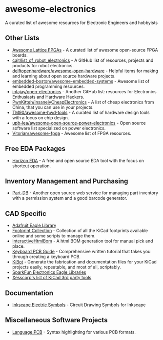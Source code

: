 # awesome-electronics

A curated list of awesome resources for Electronic Engineers and hobbyists

## Other Lists

- [Awesome Lattice FPGAs](https://github.com/kelu124/awesome-latticeFPGAs) - A curated list of awesome open-source FPGA boards.
- [cajt/list_of_robot_electronics](https://github.com/cajt/list_of_robot_electronics) - A GitHub list of resources, projects and products for robot electronics.
- [delftopenhardware/awesome-open-hardware](https://github.com/delftopenhardware/awesome-open-hardware) - Helpful items for making and learning about open source hardware projects.
- [embedded-boston/awesome-embedded-systems](https://github.com/embedded-boston/awesome-embedded-systems) - Awesome list of embedded programming resources.
- [intajay/open-electronics](https://github.com/intajay/open-electronics) - Another GitHub list: resources for Electronics Enthusiasts and Hardware Hackers.
- [PwnKitteh/InsanelyCheapElectronics](https://github.com/PwnKitteh/InsanelyCheapElectronics) - A list of cheap electronics from China, that you can use in your projects.
- [TM90/awesome-hwd-tools](https://github.com/TM90/awesome-hwd-tools) - A curated list of hardware design tools with a focus on chip design.
- [upb-lea/awesome-open-source-power-electronics](https://github.com/upb-lea/awesome-open-source-power-electronics) - Open source software list specialized on power electronics.
- [Vitorian/awesome-fpga](https://github.com/Vitorian/awesome-fpga) - Awesome list of FPGA resources.

## Free EDA Packages

- [Horizon EDA](https://github.com/horizon-eda/horizon) - A free and open source EDA tool with the focus on shortcut operation.

## Inventory Management and Purchasing

- [Part-DB](https://github.com/Part-DB/Part-DB) - Another open source web service for managing part inventory with a permission system and a good barcode generator.

## CAD Specific

- [Adafruit Eagle Library](https://github.com/adafruit/Adafruit-Eagle-Library)
- [Footprint Collection](https://github.com/kitspace/kicad_footprints) - Collection of all the KiCad footprints available online and some scripts to manage them.
- [InteractiveHtmlBom](https://github.com/openscopeproject/InteractiveHtmlBom) - A html BOM generation tool for manual pick and place.
- [Keyboard PCB Guide](https://github.com/ruiqimao/keyboard-pcb-guide) - Comprehensive written tutorial that takes you through creating a keyboard PCB.
- [KiBot](https://github.com/INTI-CMNB/KiBot) - Generate the fabrication and documentation files for your KiCad projects easily, repeatable, and most of all, scriptably.
- [SparkFun Electronics Eagle Libraries](https://github.com/sparkfun/SparkFun-Eagle-Libraries)
- [Xesscorp's list of KiCad 3rd party tools](https://github.com/xesscorp/kicad-3rd-party-tools)

## Documentation

- [Inkscape Electric Symbols](https://github.com/upb-lea/Inkscape_electric_Symbols) - Circuit Drawing Symbols for Inkscape

## Miscellaneous Software Projects

- [Language PCB](https://github.com/Alhadis/language-pcb) - Syntax highlighting for various PCB formats.
